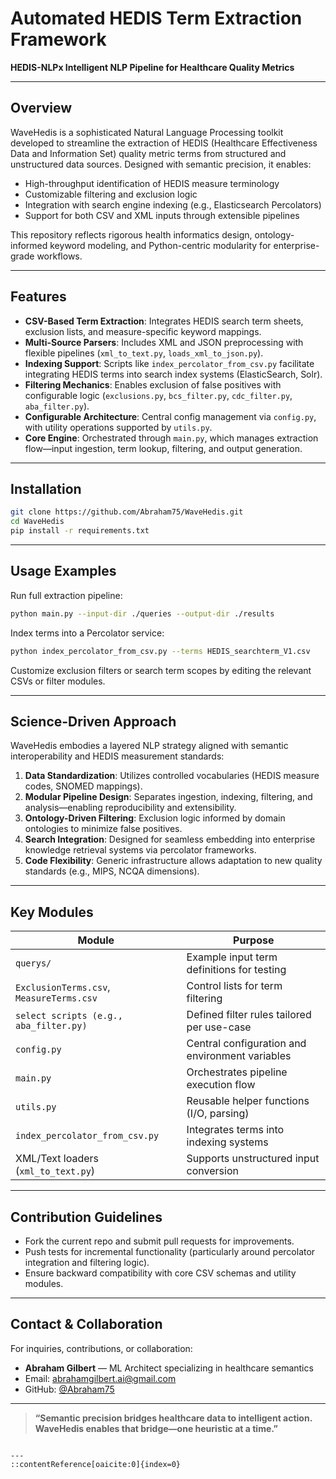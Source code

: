 
#  Automated HEDIS Term Extraction Framework

**HEDIS-NLPx Intelligent NLP Pipeline for Healthcare Quality Metrics**

---

##  Overview

WaveHedis is a sophisticated Natural Language Processing toolkit developed to streamline the extraction of HEDIS (Healthcare Effectiveness Data and Information Set) quality metric terms from structured and unstructured data sources. Designed with semantic precision, it enables:

- High-throughput identification of HEDIS measure terminology
- Customizable filtering and exclusion logic
- Integration with search engine indexing (e.g., Elasticsearch Percolators)
- Support for both CSV and XML inputs through extensible pipelines

This repository reflects rigorous health informatics design, ontology-informed keyword modeling, and Python-centric modularity for enterprise-grade workflows.

---

##  Features

- **CSV-Based Term Extraction**: Integrates HEDIS search term sheets, exclusion lists, and measure-specific keyword mappings.
- **Multi-Source Parsers**: Includes XML and JSON preprocessing with flexible pipelines (`xml_to_text.py`, `loads_xml_to_json.py`).
- **Indexing Support**: Scripts like `index_percolator_from_csv.py` facilitate integrating HEDIS terms into search index systems (ElasticSearch, Solr).
- **Filtering Mechanics**: Enables exclusion of false positives with configurable logic (`exclusions.py`, `bcs_filter.py`, `cdc_filter.py`, `aba_filter.py`).
- **Configurable Architecture**: Central config management via `config.py`, with utility operations supported by `utils.py`.
- **Core Engine**: Orchestrated through `main.py`, which manages extraction flow—input ingestion, term lookup, filtering, and output generation.

---

##  Installation

```bash
git clone https://github.com/Abraham75/WaveHedis.git
cd WaveHedis
pip install -r requirements.txt
````

---

## Usage Examples

Run full extraction pipeline:

```bash
python main.py --input-dir ./queries --output-dir ./results
```

Index terms into a Percolator service:

```bash
python index_percolator_from_csv.py --terms HEDIS_searchterm_V1.csv
```

Customize exclusion filters or search term scopes by editing the relevant CSVs or filter modules.

---

## Science-Driven Approach

WaveHedis embodies a layered NLP strategy aligned with semantic interoperability and HEDIS measurement standards:

1. **Data Standardization**: Utilizes controlled vocabularies (HEDIS measure codes, SNOMED mappings).
2. **Modular Pipeline Design**: Separates ingestion, indexing, filtering, and analysis—enabling reproducibility and extensibility.
3. **Ontology-Driven Filtering**: Exclusion logic informed by domain ontologies to minimize false positives.
4. **Search Integration**: Designed for seamless embedding into enterprise knowledge retrieval systems via percolator frameworks.
5. **Code Flexibility**: Generic infrastructure allows adaptation to new quality standards (e.g., MIPS, NCQA dimensions).

---

## Key Modules

| Module                                   | Purpose                                         |
| ---------------------------------------- | ----------------------------------------------- |
| `querys/`                                | Example input term definitions for testing      |
| `ExclusionTerms.csv`, `MeasureTerms.csv` | Control lists for term filtering                |
| `select scripts (e.g., aba_filter.py)`   | Defined filter rules tailored per use-case      |
| `config.py`                              | Central configuration and environment variables |
| `main.py`                                | Orchestrates pipeline execution flow            |
| `utils.py`                               | Reusable helper functions (I/O, parsing)        |
| `index_percolator_from_csv.py`           | Integrates terms into indexing systems          |
| XML/Text loaders (`xml_to_text.py`)      | Supports unstructured input conversion          |

---

## Contribution Guidelines

* Fork the current repo and submit pull requests for improvements.
* Push tests for incremental functionality (particularly around percolator integration and filtering logic).
* Ensure backward compatibility with core CSV schemas and utility modules.

---

## Contact & Collaboration

For inquiries, contributions, or collaboration:

* **Abraham Gilbert** — ML Architect specializing in healthcare semantics
* Email: [abrahamgilbert.ai@gmail.com](mailto:abrahamgilbert.ai@gmail.com)
* GitHub: [@Abraham75](https://github.com/Abraham75)

---

> **“Semantic precision bridges healthcare data to intelligent action. WaveHedis enables that bridge—one heuristic at a time.”**

```

---
::contentReference[oaicite:0]{index=0}
```
